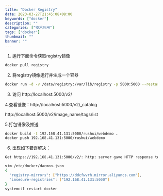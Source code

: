 ```yaml
---
title: "Docker Registry"
date: 2023-03-27T21:45:08+08:00
keywords: ["docker"]
description: ""
categories: ["技术应用"]
tags: ["docker"]
thumbnail: ""
banner: ""
---
```

1. 运行下面命令获取registry镜像
```bash
docker pull registry
```
2. 将registry镜像运行并生成一个容器
```bash
docker run -d -v /data/registry:/var/lib/registry -p 5000:5000 --restart=always --name registry registry:latest
```
3. 访问 http://localhost:5000/v2/

4.查看镜像：http://localhost:5000/v2/_catalog

http://localhost:5000/v2/image_name/tags/list

5.打包镜像及推送
```bash
docker build -t 192.168.41.131:5000/rushui/webdemo .
docker push 192.168.41.131:5000/rushui/webdemo
```
6. 出现如下错误解决：
```bash
Get https://192.168.41.131:5000/v2/: http: server gave HTTP response to HTTPS client

vim /etc/docker/daemon.json
{
  "registry-mirrors": ["https://ddcfwvrh.mirror.aliyuncs.com"],
  "insecure-registries": ["192.168.41.131:5000"]
}
systemctl restart docker
```